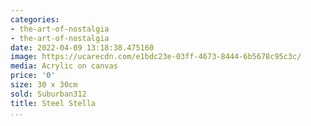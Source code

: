 ```yaml
---
categories:
- the-art-of-nostalgia
- the-art-of-nostalgia
date: 2022-04-09 13:18:38.475160
image: https://ucarecdn.com/e1bdc23e-03ff-4673-8444-6b5678c95c3c/
media: Acrylic on canvas
price: '0'
size: 30 x 30cm
sold: Suburban312
title: Steel Stella
...
```

